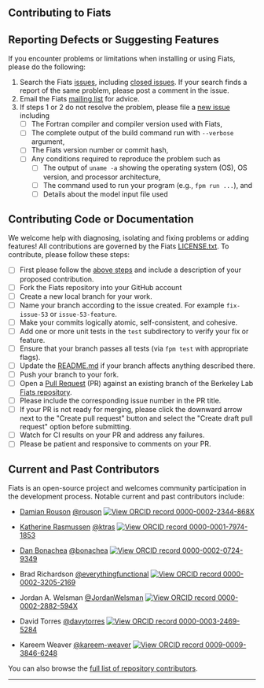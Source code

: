 Contributing to Fiats
--------------------------

## Reporting Defects or Suggesting Features

If you encounter problems or limitations when installing or using Fiats, please do the following:

 1. Search the Fiats [issues](https://github.com/berkeleylab/fiats/issues), including [closed issues].
    If your search finds a report of the same problem, please post a comment in the issue.
 2. Email the Fiats [mailing list](mailto:fortran@lbl.gov) for advice.
 3. If steps 1 or 2 do not resolve the problem, please file a [new issue] including
    - [ ] The Fortran compiler and compiler version used with Fiats,
    - [ ] The complete output of the build command run with `--verbose` argument,
    - [ ] The Fiats version number or commit hash,
    - [ ] Any conditions required to reproduce the problem such as
      - [ ] The output of `uname -a` showing the operating system (OS), OS version, and processor architecture,
      - [ ] The command used to run your program (e.g., `fpm run ...`), and
      - [ ] Details about the model input file used

## Contributing Code or Documentation

We welcome help with diagnosing, isolating and fixing problems or adding features!
All contributions are governed by the Fiats [LICENSE.txt](./LICENSE.txt).
To contribute, please follow these steps:

- [ ] First please follow the [above steps](#reporting-defects-or-suggesting-features) and include a description of your proposed contribution.
- [ ] Fork the Fiats repository into your GitHub account
- [ ] Create a new local branch for your work. 
- [ ] Name your branch according to the issue created.  For example `fix-issue-53` or `issue-53-feature`.
- [ ] Make your commits logically atomic, self-consistent, and cohesive.
- [ ] Add one or more unit tests in the `test` subdirectory to verify your fix or feature.
- [ ] Ensure that your branch passes all tests (via `fpm test` with appropriate flags).
- [ ] Update the [README.md](./README.md) if your branch affects anything described there.
- [ ] Push your branch to your fork.
- [ ] Open a [Pull Request](https://github.com/berkeleylab/fiats/pulls) (PR) against an existing branch of the Berkeley Lab [Fiats repository](https://github.com/berkeleylab/fiats). 
- [ ] Please include the corresponding issue number in the PR title.
- [ ] If your PR is not ready for merging, please click the downward arrow next to the "Create pull request" button and select the "Create draft pull request" option before submitting.
- [ ] Watch for CI results on your PR and address any failures.
- [ ] Please be patient and responsive to comments on your PR.

## Current and Past Contributors

Fiats is an open-source project and welcomes community participation in the development process.
Notable current and past contributors include:

* [Damian Rouson](https://go.lbl.gov/damian-rouson) 
  [@rouson](https://github.com/rouson)
  [![View ORCID record] 0000-0002-2344-868X](https://orcid.org/0000-0002-2344-868X)

* [Katherine Rasmussen](https://go.lbl.gov/katherine-rasmussen)
  [@ktras](https://github.com/ktras)
  [![View ORCID record] 0000-0001-7974-1853](https://orcid.org/0000-0001-7974-1853)

* [Dan Bonachea](https://go.lbl.gov/dan-bonachea)
  [@bonachea](https://github.com/bonachea)
  [![View ORCID record] 0000-0002-0724-9349](https://orcid.org/0000-0002-0724-9349)

* Brad Richardson
  [@everythingfunctional](https://github.com/everythingfunctional)
  [![View ORCID record] 0000-0002-3205-2169](https://orcid.org/0000-0002-3205-2169)

* Jordan A. Welsman
  [@JordanWelsman](https://github.com/JordanWelsman)
  [![View ORCID record] 0000-0002-2882-594X](https://orcid.org/0000-0002-2882-594X)

* David Torres
  [@davytorres](https://github.com/davytorres)
  [![View ORCID record] 0000-0003-2469-5284](https://orcid.org/0000-0003-2469-5284)

* Kareem Weaver
  [@kareem-weaver](https://github.com/kareem-weaver)
  [![View ORCID record] 0009-0009-3846-6248](https://orcid.org/0009-0009-3846-6248)

You can also browse the [full list of repository contributors](https://github.com/BerkeleyLab/fiats/graphs/contributors).

---

[Long or Frequently Used URLs]: #
[View ORCID record]: https://github.com/BerkeleyLab/caffeine/wiki/img/ORCID-small.png
[closed issues]: https://github.com/berkeleylab/fiats/issues?q=is%3Aissue+is%3Aclosed
[new issue]: https://github.com/berkeleylab/fiats/issues/new